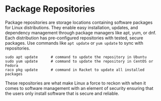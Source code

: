 # Package Repositories

Package repositories are storage locations containing software packages for Linux distributions. They enable easy installation, updates, and dependency management through package managers like apt, yum, or dnf. Each distribution has pre-configured repositories with tested, secure packages. Use commands like `apt update` or `yum update` to sync with repositories.

```
sudo apt update      # command to update the repository in Ubuntu
sudo yum update      # command to update the repository in CentOS or Fedora
raco pkg update      # command in Racket to update all installed packages
```

These repositories are what make Linux a force to reckon with when it comes to software management with an element of security ensuring that the users only install software that is secure and reliable.